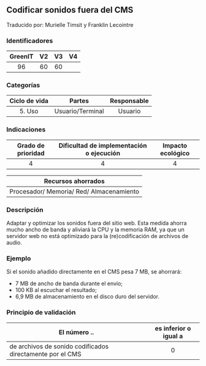 ## Codificar sonidos fuera del CMS
Traducido por: Murielle Timsit y Franklin Lecointre

### Identificadores

| GreenIT | V2  | V3 | V4  |
|:-------:|:----:|:----:|:----:|
|  96   | 60  | 60  | |

### Categorías

| Ciclo de vida | Partes | Responsable |
|:---------:|:----:|:----:|
| 5. Uso | Usuario/Terminal | Usuario |

### Indicaciones

| Grado de prioridad   | Dificultad de implementación o ejecución | Impacto ecológico   |
|:-------------------:|:-------------------------:|:---------------------:|
| 4 | 4 | 4 |

|Recursos ahorrados |
|:----------------------------------------------------------:|
| Procesador/ Memoria/ Red/ Almacenamiento |

### Descripción

Adaptar y optimizar los sonidos fuera del sitio web. Esta medida ahorra mucho ancho de banda y aliviará la CPU y la memoria RAM, ya que un servidor web no está optimizado para la (re)codificación de archivos de audio.

### Ejemplo

Si el sonido añadido directamente en el CMS pesa 7 MB, se ahorrará:
 - 7 MB de ancho de banda durante el envío;
 - 100 KB al escuchar el resultado;
 - 6,9 MB de almacenamiento en el disco duro del servidor.

### Principio de validación

| El número ..   | es inferior o igual a   |  
|-------------------|:-------------------------:|
| de archivos de sonido codificados directamente por el CMS  | 0  |


